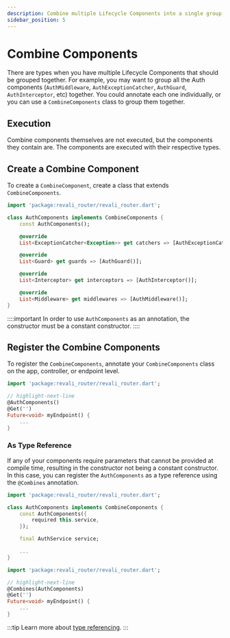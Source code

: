 ```yaml
---
description: Combine multiple Lifecycle Components into a single group
sidebar_position: 5
---
```


# Combine Components

There are types when you have multiple Lifecycle Components that should be grouped together. For example, you may want to group all the Auth components (`AuthMiddleware`, `AuthExceptionCatcher`, `AuthGuard`, `AuthInterceptor`, etc) together. You could annotate each one individually, or you can use a `CombineComponents` class to group them together.

## Execution

Combine components themselves are not executed, but the components they contain are. The components are executed with their respective types.

## Create a Combine Component

To create a `CombineComponent`, create a class that extends `CombineComponents`.

```dart title="lib/components/auth_components.dart"
import 'package:revali_router/revali_router.dart';

class AuthComponents implements CombineComponents {
    const AuthComponents();

    @override
    List<ExceptionCatcher<Exception>> get catchers => [AuthExceptionCatcher()];

    @override
    List<Guard> get guards => [AuthGuard()];

    @override
    List<Interceptor> get interceptors => [AuthInterceptor()];

    @override
    List<Middleware> get middlewares => [AuthMiddleware()];
}
```

::::important
In order to use `AuthComponents` as an annotation, the constructor must be a constant constructor.
::::

## Register the Combine Components

To register the `CombineComponents`, annotate your `CombineComponents` class on the app, controller, or endpoint level.

```dart title="routes/controllers/my_controller.dart"
import 'package:revali_router/revali_router.dart';

// highlight-next-line
@AuthComponents()
@Get('')
Future<void> myEndpoint() {
    ...
}
```

### As Type Reference

If any of your components require parameters that cannot be provided at compile time, resulting in the constructor not being a constant constructor. In this case, you can register the `AuthComponents` as a type reference using the `@Combines` annotation.

```dart title="lib/components/auth_components.dart"
import 'package:revali_router/revali_router.dart';

class AuthComponents implements CombineComponents {
    const AuthComponents({
        required this.service,
    });

    final AuthService service;

    ...
}
```

```dart title="routes/controllers/my_controller.dart"
import 'package:revali_router/revali_router.dart';

// highlight-next-line
@Combines(AuthComponents)
@Get('')
Future<void> myEndpoint() {
    ...
}
```

:::tip
Learn more about [type referencing][type-referencing].
:::

[type-referencing]: ../../tidbits.md#using-types-in-annotations
